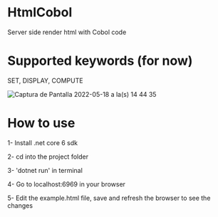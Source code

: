 # HtmlCobol
Server side render html with Cobol code

# Supported keywords (for now)
SET, DISPLAY, COMPUTE

![Captura de Pantalla 2022-05-18 a la(s) 14 44 35](https://user-images.githubusercontent.com/48728949/169167250-45dc08a5-06a4-403a-8ebf-d1a855baebfc.png)

# How to use

1- Install .net core 6 sdk

2- cd into the project folder

3- 'dotnet run' in terminal

4- Go to localhost:6969 in your browser

5- Edit the example.html file, save and refresh the browser to see the changes
